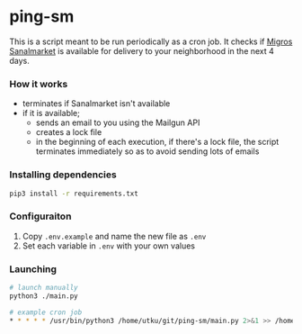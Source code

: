 # ping-sm
This is a script meant to be run periodically as a cron job. It checks if [Migros Sanalmarket](https://www.migros.com.tr/) is available for delivery to your neighborhood in the next 4 days.

### How it works
 * terminates if Sanalmarket isn't available
 * if it is available;
    - sends an email to you using the Mailgun API
    - creates a lock file
    - in the beginning of each execution, if there's a lock file, the script terminates immediately so as to avoid sending lots of emails

### Installing dependencies
```sh
pip3 install -r requirements.txt
```

### Configuraiton
 1. Copy `.env.example` and name the new file as `.env`
 2. Set each variable in `.env` with your own values

### Launching
```sh
# launch manually
python3 ./main.py

# example cron job
* * * * * /usr/bin/python3 /home/utku/git/ping-sm/main.py 2>&1 >> /home/utku/git/ping-sm/log.log
```